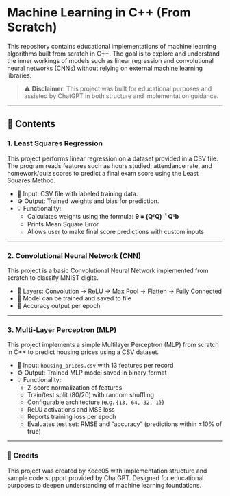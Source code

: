 # Machine Learning in C++ (From Scratch)

This repository contains educational implementations of machine learning algorithms built from scratch in C++. The goal is to explore and understand the inner workings of models such as linear regression and convolutional neural networks (CNNs) without relying on external machine learning libraries.

> ⚠️ **Disclaimer**: This project was built for educational purposes and assisted by ChatGPT in both structure and implementation guidance.

---

## 📁 Contents

### 1. Least Squares Regression

This project performs linear regression on a dataset provided in a CSV file. The program reads features such as hours studied, attendance rate, and homework/quiz scores to predict a final exam score using the Least Squares Method.

- 📄 Input: CSV file with labeled training data.
- ⚙️ Output: Trained weights and bias for prediction.
- 💡 Functionality:
  - Calculates weights using the formula: **θ = (QᵀQ)⁻¹ Qᵀb**
  - Prints Mean Square Error
  - Allows user to make final score predictions with custom inputs


---

### 2. Convolutional Neural Network (CNN)

This project is a basic Convolutional Neural Network implemented from scratch to classify MNIST digits.

- 🔢 Layers: Convolution → ReLU → Max Pool → Flatten → Fully Connected
- 💾 Model can be trained and saved to file
- 🧪 Accuracy output per epoch

---

### 3. Multi-Layer Perceptron (MLP)
This project implements a simple Multilayer Perceptron (MLP) from scratch in C++ to predict housing prices using a CSV dataset.  

- 📄 Input: `housing_prices.csv` with 13 features per record  
- ⚙️ Output: Trained MLP model saved in binary format  
- 💡 Functionality:  
  - Z-score normalization of features  
  - Train/test split (80/20) with random shuffling  
  - Configurable architecture (e.g. `{13, 64, 32, 1}`)  
  - ReLU activations and MSE loss  
  - Reports training loss per epoch  
  - Evaluates test set: RMSE and “accuracy” (predictions within ±10% of true)  

---

### 🤝 Credits
This project was created by Kece05 with implementation structure and sample code support provided by ChatGPT. Designed for educational purposes to deepen understanding of machine learning foundations.
